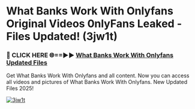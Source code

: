 # What Banks Work With Onlyfans Original Videos 0nlyFans Leaked - Files Updated! (3jw1t)

<h3>🔴 CLICK HERE 🌐==►► <a href="https://tinyurl.com/ehrbuxhb" rel="nofollow">What Banks Work With Onlyfans Updated Files</a></h3>

Get What Banks Work With Onlyfans and all content. Now you can access all videos and pictures of What Banks Work With Onlyfans. New Updated Files 2025!

[![3jw1t](https://i.imgur.com/lVYEuWS.gif)](https://tinyurl.com/ehrbuxhb)

